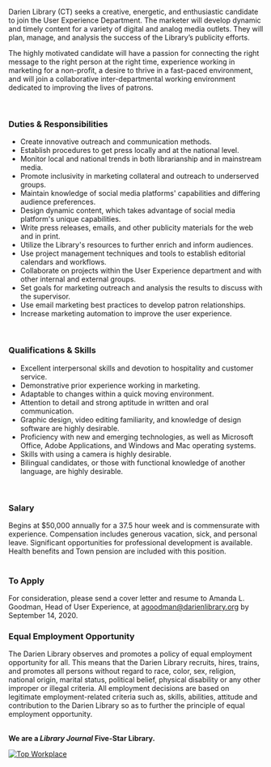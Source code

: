 Darien Library (CT) seeks a creative, energetic, and enthusiastic candidate to join the User Experience Department. The marketer will develop dynamic and timely content for a variety of digital and analog media outlets. They will plan, manage, and analysis the success of the Library’s publicity efforts.

The highly motivated candidate will have a passion for connecting the right message to the right person at the right time, experience working in marketing for a non-profit, a desire to thrive in a fast-paced environment, and will join a collaborative inter-departmental working environment dedicated to improving the lives of patrons.

<br />


### Duties & Responsibilities

* Create innovative outreach and communication methods.
* Establish procedures to get press locally and at the national level.
* Monitor local and national trends in both librarianship and in mainstream media.
* Promote inclusivity in marketing collateral and outreach to underserved groups.
* Maintain knowledge of social media platforms' capabilities and differing audience preferences.
* Design dynamic content, which takes advantage of social media platform's unique capabilities.
* Write press releases, emails, and other publicity materials for the web and in print.
* Utilize the Library's resources to further enrich and inform audiences.
* Use project management techniques and tools to establish editorial calendars and workflows.
* Collaborate on projects within the User Experience department and with other internal and external groups.
* Set goals for marketing outreach and analysis the results to discuss with the supervisor.
* Use email marketing best practices to develop patron relationships.
* Increase marketing automation to improve the user experience.
<br />

### Qualifications & Skills
* Excellent interpersonal skills and devotion to hospitality and customer service.
* Demonstrative prior experience working in marketing.
* Adaptable to changes within a quick moving environment.
* Attention to detail and strong aptitude in written and oral communication.
* Graphic design, video editing familiarity, and knowledge of design software are highly desirable.
* Proficiency with new and emerging technologies, as well as Microsoft Office, Adobe Applications, and Windows and Mac operating systems.
* Skills with using a camera is highly desirable.
* Bilingual candidates, or those with functional knowledge of another language, are highly desirable.
<br />

### Salary
Begins at $50,000 annually for a 37.5 hour week and is commensurate with experience. Compensation includes generous vacation, sick, and personal leave. Significant opportunities for professional development is available. Health benefits and Town pension are included with this position.
<br />
<br />

### To Apply
For consideration, please send a cover letter and resume to Amanda L. Goodman, Head of User Experience, at [agoodman@darienlibrary.org](mailto:agoodman@darienlibrary.org "Email Amanda L. Goodman") by September 14, 2020.
<br />

### Equal Employment Opportunity
The Darien Library observes and promotes a policy of equal employment opportunity for all. This means that the Darien Library recruits, hires, trains, and promotes all persons without regard to race, color, sex, religion, national origin, marital status, political belief, physical disability or any other improper or illegal criteria. All employment decisions are based on legitimate employment-related criteria such as, skills, abilities, attitude and contribution to the Darien Library so as to further the principle of equal employment opportunity.
<br />
<br />

<div class="row margin-bottom-20">

**We are a _Library Journal_ Five-Star Library.**

<div class="col-md-3">
<a href="https://dar.to/2Re2Gd7"><img class="img-responsive" src="/uploads/logos/2018_top_places_to_work_award.jpg" alt="Top Workplace" /></a>
</div>
</div>